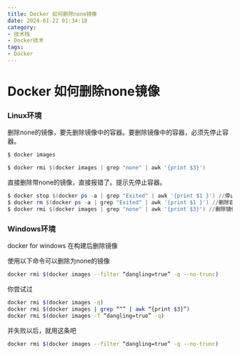 ```yaml
---
title: Docker 如何删除none镜像
date: 2024-01-22 01:34:18
category: 
- 技术栈
- Docker技术
tags: 
- Docker
---
```

# Docker 如何删除none镜像
### Linux环境
删除none的镜像，要先删除镜像中的容器。要删除镜像中的容器，必须先停止容器。

```powershell
$ docker images
```
```powershell
$ docker rmi $(docker images | grep "none" | awk '{print $3}')
```
直接删除带none的镜像，直接报错了。提示先停止容器。

```powershell
$ docker stop $(docker ps -a | grep "Exited" | awk '{print $1 }') //停止容器
$ docker rm $(docker ps -a | grep "Exited" | awk '{print $1 }') //删除容器
$ docker rmi $(docker images | grep "none" | awk '{print $3}') //删除镜像
```
### Windows环境
docker for windows 在构建后删除镜像

使用以下命令可以删除为none的镜像

```bash
docker rmi $(docker images --filter “dangling=true” -q --no-trunc) 
```
你尝试过

```bash
docker rmi $(docker images -q)
docker rmi $(docker images | grep “^” | awk “{print $3}”)
docker rmi $(docker images -f “dangling=true” -q)
```
并失败以后，就用这条吧 

```bash
docker rmi $(docker images --filter “dangling=true” -q --no-trunc)
```